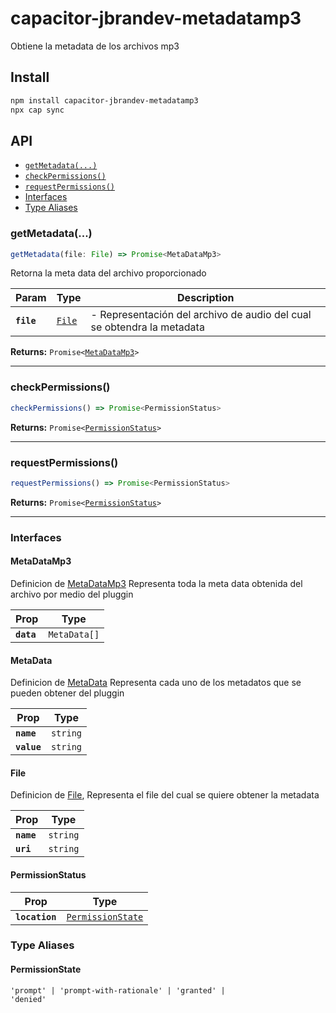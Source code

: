 # capacitor-jbrandev-metadatamp3

Obtiene la metadata de los archivos mp3

## Install

```bash
npm install capacitor-jbrandev-metadatamp3
npx cap sync
```

## API

<docgen-index>

* [`getMetadata(...)`](#getmetadata)
* [`checkPermissions()`](#checkpermissions)
* [`requestPermissions()`](#requestpermissions)
* [Interfaces](#interfaces)
* [Type Aliases](#type-aliases)

</docgen-index>

<docgen-api>
<!--Update the source file JSDoc comments and rerun docgen to update the docs below-->

### getMetadata(...)

```typescript
getMetadata(file: File) => Promise<MetaDataMp3>
```

Retorna la meta data del archivo proporcionado

| Param      | Type                                  | Description                                                            |
| ---------- | ------------------------------------- | ---------------------------------------------------------------------- |
| **`file`** | <code><a href="#file">File</a></code> | - Representación del archivo de audio del cual se obtendra la metadata |

**Returns:** <code>Promise&lt;<a href="#metadatamp3">MetaDataMp3</a>&gt;</code>

--------------------


### checkPermissions()

```typescript
checkPermissions() => Promise<PermissionStatus>
```

**Returns:** <code>Promise&lt;<a href="#permissionstatus">PermissionStatus</a>&gt;</code>

--------------------


### requestPermissions()

```typescript
requestPermissions() => Promise<PermissionStatus>
```

**Returns:** <code>Promise&lt;<a href="#permissionstatus">PermissionStatus</a>&gt;</code>

--------------------


### Interfaces


#### MetaDataMp3

Definicion de <a href="#metadatamp3">MetaDataMp3</a> Representa toda la meta data obtenida del archivo por medio del pluggin

| Prop       | Type                    |
| ---------- | ----------------------- |
| **`data`** | <code>MetaData[]</code> |


#### MetaData

Definicion de <a href="#metadata">MetaData</a> Representa cada uno de los metadatos que se pueden obtener del pluggin

| Prop        | Type                |
| ----------- | ------------------- |
| **`name`**  | <code>string</code> |
| **`value`** | <code>string</code> |


#### File

Definicion de <a href="#file">File</a>, Representa el file del cual se quiere obtener la metadata

| Prop       | Type                |
| ---------- | ------------------- |
| **`name`** | <code>string</code> |
| **`uri`**  | <code>string</code> |


#### PermissionStatus

| Prop           | Type                                                        |
| -------------- | ----------------------------------------------------------- |
| **`location`** | <code><a href="#permissionstate">PermissionState</a></code> |


### Type Aliases


#### PermissionState

<code>'prompt' | 'prompt-with-rationale' | 'granted' | 'denied'</code>

</docgen-api>
